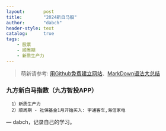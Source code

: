 ```yaml
---
layout:       post
title:        "2024新白马股"
author:       "dabch"
header-style: text
catalog:      true
tags:
    - 股票
    - 顺周期
    - 新质生产力
---
```


> 萌新请参考: [用Github免费建立网站](https://www.bilibili.com/video/BV12H4y1N7Q4/)、[MarkDown语法大总结](https://blog.csdn.net/xdnxl/article/details/129518943) 

### 九方新白马指数（九方智投APP）
      1）新质生产力                                   
      2）顺周期 - 社保基金1月开始买入: 宇通客车,海信家电     

— dabch，记录自己的学习。
